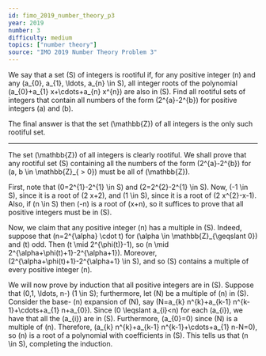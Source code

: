 ```yaml
---
id: fimo_2019_number_theory_p3
year: 2019
number: 3
difficulty: medium
topics: ["number theory"]
source: "IMO 2019 Number Theory Problem 3"
---
```


We say that a set \(S\) of integers is rootiful if, for any positive integer \(n\) and any \(a_{0}, a_{1}, \ldots, a_{n} \in S\), all integer roots of the polynomial \(a_{0}+a_{1} x+\cdots+a_{n} x^{n}\) are also in \(S\). Find all rootiful sets of integers that contain all numbers of the form \(2^{a}-2^{b}\) for positive integers \(a\) and \(b\).

The final answer is that the set \(\mathbb{Z}\) of all integers is the only such rootiful set.

---
The set \(\mathbb{Z}\) of all integers is clearly rootiful. We shall prove that any rootiful set \(S\) containing all the numbers of the form \(2^{a}-2^{b}\) for \(a, b \in \mathbb{Z}_{  >  0}\) must be all of \(\mathbb{Z}\).

First, note that \(0=2^{1}-2^{1} \in S\) and \(2=2^{2}-2^{1} \in S\). Now, \(-1 \in S\), since it is a root of \(2 x+2\), and \(1 \in S\), since it is a root of \(2 x^{2}-x-1\). Also, if \(n \in S\) then \(-n\) is a root of \(x+n\), so it suffices to prove that all positive integers must be in \(S\).

Now, we claim that any positive integer \(n\) has a multiple in \(S\). Indeed, suppose that \(n=2^{\alpha} \cdot t\) for \(\alpha \in \mathbb{Z}_{\geqslant 0}\) and \(t\) odd. Then \(t \mid 2^{\phi(t)}-1\), so \(n \mid 2^{\alpha+\phi(t)+1}-2^{\alpha+1}\). Moreover, \(2^{\alpha+\phi(t)+1}-2^{\alpha+1} \in S\), and so \(S\) contains a multiple of every positive integer \(n\).

We will now prove by induction that all positive integers are in \(S\). Suppose that \(0,1, \ldots, n-\) \(1 \in S\); furthermore, let \(N\) be a multiple of \(n\) in \(S\). Consider the base- \(n\) expansion of \(N\), say \(N=a_{k} n^{k}+a_{k-1} n^{k-1}+\cdots+a_{1} n+a_{0}\). Since \(0 \leqslant a_{i}<n\) for each \(a_{i}\), we have that all the \(a_{i}\) are in \(S\). Furthermore, \(a_{0}=0\) since \(N\) is a multiple of \(n\). Therefore, \(a_{k} n^{k}+a_{k-1} n^{k-1}+\cdots+a_{1} n-N=0\), so \(n\) is a root of a polynomial with coefficients in \(S\). This tells us that \(n \in S\), completing the induction.
